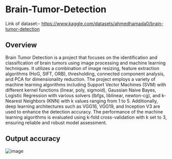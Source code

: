 # Brain-Tumor-Detection

Link of dataset:- https://www.kaggle.com/datasets/ahmedhamada0/brain-tumor-detection

## Overview
Brain Tumor Detection is a project that focuses on the identification and classification of brain tumors using image processing and machine learning techniques. It utilizes a combination of image resizing, feature extraction algorithms (HoG, SIFT, ORB), thresholding, connected component analysis, and PCA for dimensionality reduction. The project employs a variety of machine learning algorithms including Support Vector Machines (SVM) with different kernel functions (linear, poly, sigmoid), Gaussian Naive Bayes, Logistic Regression with various solvers (lbfgs, liblinear, newton-cg), and k-Nearest Neighbors (KNN) with k values ranging from 1 to 5. Additionally, deep learning architectures such as VGG16, VGG19, and Inception V3 are used to enhance the detection accuracy. The performance of the machine learning algorithms is evaluated using k-fold cross-validation with k set to 3, ensuring reliable and robust model assessment.



## Output accuracy
![image](https://github.com/premanshsharma/Brain-Tumor-Detection/assets/71265310/ebb5a5ea-2443-42d6-9a0e-97cf09c65dff)
